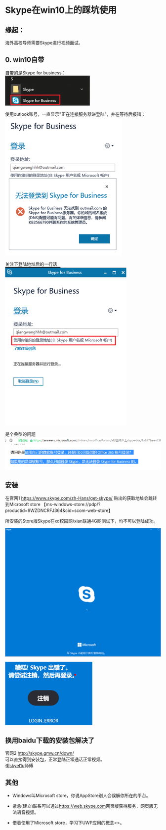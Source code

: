 # Skype在win10上的踩坑使用


## 缘起：
海外高校导师需要Skype进行视频面试。




## 0. win10自带
自带的是Skype for business：  
![](skype-for-business.png)


使用outlook账号，一直显示"正在连接服务器饼登陆"，并在等待后报错：  
![](skype-for-business-error.png)

关注下登陆地址后的一行话
![](skype-for-business-need-organization.png)

是个典型的问题
![](skype-for-business-need-organization1.png)




## 安装

在官网1 <https://www.skype.com/zh-Hans/get-skype/> 贴出的获取地址会跳转到Microsoft store 【ms-windows-store://pdp/?productid=9WZDNCRFJ364&cid=scom-web-store】

所安装的Store版Skype在xd校园网/xian联通4G网测试下，均不可以登陆成功。

![](skype-store-round.png)

![](skype-store-error.png)



## 换用baidu下载的安装包解决了

官网2 <http://skype.gmw.cn/down/>  
可以直接得到安装包，正常登陆正常通话正常视频。  
谢[skyel1u](http://skyel1u.github.io)师傅





## 其他
- Windows叫Microsoft store，你说AppStore别人会误解你所在的平台。

- 紧急(建立)联系可以通过<https://web.skype.com>网页版获得服务，网页版无法语音视频。

- 借着使用了Microsoft store，学习下UWP应用的概念<>。